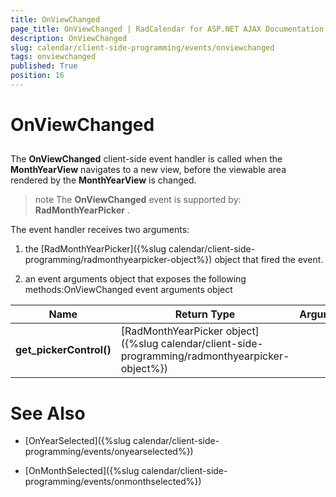 ```yaml
---
title: OnViewChanged
page_title: OnViewChanged | RadCalendar for ASP.NET AJAX Documentation
description: OnViewChanged
slug: calendar/client-side-programming/events/onviewchanged
tags: onviewchanged
published: True
position: 16
---
```


# OnViewChanged



## 

The **OnViewChanged** client-side event handler is called when the **MonthYearView** navigates to a new view, before the viewable area rendered by the **MonthYearView** is changed.

>note The **OnViewChanged** event is supported by: **RadMonthYearPicker** .
>


The event handler receives two arguments:

1. the [RadMonthYearPicker]({%slug calendar/client-side-programming/radmonthyearpicker-object%}) object that fired the event.

1. an event arguments object that exposes the following methods:OnViewChanged event arguments object


| Name | Return Type | Arguments | Description |
| ------ | ------ | ------ | ------ |
| **get_pickerControl()** |[RadMonthYearPicker object]({%slug calendar/client-side-programming/radmonthyearpicker-object%})||Returns the RadMonthYearPicker object.|

# See Also

 * [OnYearSelected]({%slug calendar/client-side-programming/events/onyearselected%})

 * [OnMonthSelected]({%slug calendar/client-side-programming/events/onmonthselected%})
